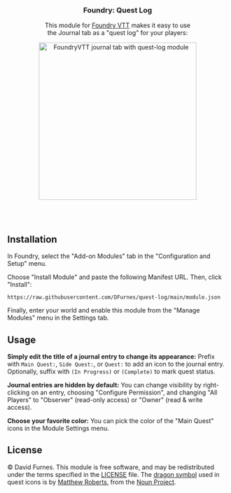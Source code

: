 <br>
<h3 align=center>Foundry: Quest Log</h3>

<p align="center">This module for <a href="https://foundryvtt.com" rel="nofollow">Foundry VTT</a> makes it easy to use <br>the Journal tab as a "quest log" for your players:</p>

<p align=center>
  <img width="360" alt="FoundryVTT journal tab with quest-log module" src="https://user-images.githubusercontent.com/583202/118193249-6367ec00-b415-11eb-9e21-98af6e6d4658.png">
</p>

<br><br>

## Installation

In Foundry, select the "Add-on Modules" tab in the "Configuration and Setup" menu.

Choose "Install Module" and paste the following Manifest URL. Then, click "Install":

```
https://raw.githubusercontent.com/DFurnes/quest-log/main/module.json
```

Finally, enter your world and enable this module from the "Manage Modules" menu in the Settings tab.


## Usage

**Simply edit the title of a journal entry to change its appearance:** Prefix with `Main Quest:`, `Side Quest:`, or `Quest:` to add an icon to the journal entry. Optionally, suffix with `(In Progress)` or `(Complete)` to mark quest status.

**Journal entries are hidden by default:** You can change visibility by right-clicking on an entry, choosing "Configure Permission", and changing "All Players" to "Observer" (read-only access) or "Owner" (read & write access).

**Choose your favorite color:** You can pick the color of the "Main Quest" icons in the Module Settings menu.

## License

© David Furnes. This module is free software, and may be redistributed under the terms specified in the [LICENSE](https://github.com/DFurnes/quest-log/blob/master/LICENSE) file. The [dragon symbol](https://thenounproject.com/term/dragon/62553/) used in quest icons is by [Matthew Roberts](https://thenounproject.com/matthewkupon), from the [Noun Project](https://thenounproject.com).
